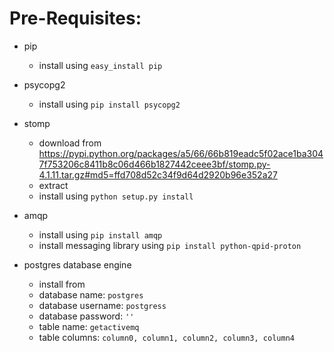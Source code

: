 # Pre-Requisites:
+ pip
    - install using ```easy_install pip```
+ psycopg2
    - install using ```pip install psycopg2```
+ stomp
    - download from https://pypi.python.org/packages/a5/66/66b819eadc5f02ace1ba3047f753206c8411b8c06d466b1827442ceee3bf/stomp.py-4.1.11.tar.gz#md5=ffd708d52c34f9d64d2920b96e352a27
    - extract
    - install using ```python setup.py install```

+ amqp
    - install using ```pip install amqp```
    - install messaging library using ```pip install python-qpid-proton```

+ postgres database engine
    - install from
    - database name: ```postgres```
    - database username: ```postgress```
    - database password: ```''```
    - table name: ```getactivemq```
    - table columns: ```column0, column1, column2, column3, column4```